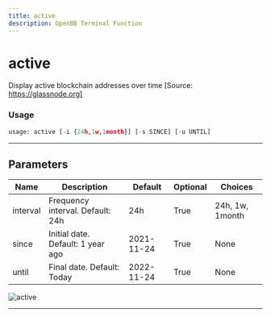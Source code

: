 ```yaml
---
title: active
description: OpenBB Terminal Function
---
```


# active

Display active blockchain addresses over time [Source: https://glassnode.org]

### Usage

```python
usage: active [-i {24h,1w,1month}] [-s SINCE] [-u UNTIL]
```

---

## Parameters

| Name | Description | Default | Optional | Choices |
| ---- | ----------- | ------- | -------- | ------- |
| interval | Frequency interval. Default: 24h | 24h | True | 24h, 1w, 1month |
| since | Initial date. Default: 1 year ago | 2021-11-24 | True | None |
| until | Final date. Default: Today | 2022-11-24 | True | None |

![active](https://user-images.githubusercontent.com/46355364/154058739-e30fed47-c86f-4aef-a699-1bc69180c607.png)

---

